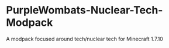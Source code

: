 # PurpleWombats-Nuclear-Tech-Modpack
A modpack focused around tech/nuclear tech for Minecraft 1.7.10
